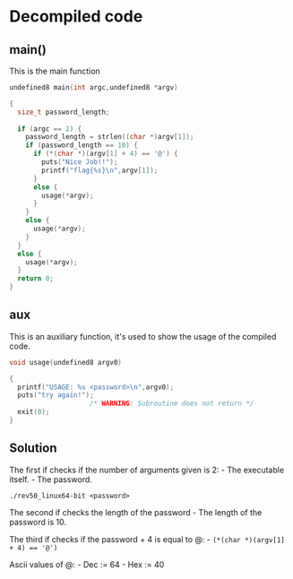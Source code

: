 # Decompiled code
## main()
This is the main function

```c
undefined8 main(int argc,undefined8 *argv)

{
  size_t password_length;
  
  if (argc == 2) {
    password_length = strlen((char *)argv[1]);
    if (password_length == 10) {
      if (*(char *)(argv[1] + 4) == '@') {
        puts("Nice Job!!");
        printf("flag{%s}\n",argv[1]);
      }
      else {
        usage(*argv);
      }
    }
    else {
      usage(*argv);
    }
  }
  else {
    usage(*argv);
  }
  return 0;
}
```

## aux
This is an auxiliary function, it's used to show the usage of the compiled code.

```c
void usage(undefined8 argv0)

{
  printf("USAGE: %s <password>\n",argv0);
  puts("try again!");
                    /* WARNING: Subroutine does not return */
  exit(0);
}

```

## Solution
The first if checks if the number of arguments given is 2:
	- The executable itself.
	- The password.

`./rev50_linux64-bit <password>`

The second if checks the length of the password
	- The length of the password is 10.

The third if checks if the password + 4 is equal to @:
	- `(*(char *)(argv[1] + 4) == '@')`

Ascii values of @:
	- Dec := 64
	- Hex := 40
